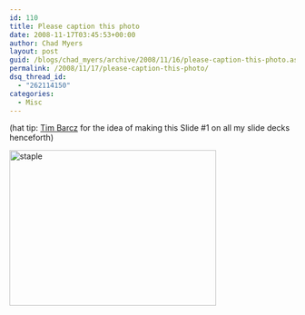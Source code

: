 ```yaml
---
id: 110
title: Please caption this photo
date: 2008-11-17T03:45:53+00:00
author: Chad Myers
layout: post
guid: /blogs/chad_myers/archive/2008/11/16/please-caption-this-photo.aspx
permalink: /2008/11/17/please-caption-this-photo/
dsq_thread_id:
  - "262114150"
categories:
  - Misc
---
```

(hat tip: [Tim Barcz](http://devlicio.us/blogs/tim_barcz) for the idea of making this Slide #1 on all my slide decks henceforth)

[<img style="border-top-width: 0px;border-left-width: 0px;border-bottom-width: 0px;border-right-width: 0px" height="274" alt="staple" src="http://lostechies.com/chadmyers/files/2011/03/staple_thumb.jpg" width="364" border="0" />](http://lostechies.com/chadmyers/files/2011/03/staple_2.jpg)